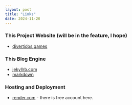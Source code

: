 ```yaml
---
layout: post
title: "Links"
date: 2024-11-20
---
```


### This Project Website (will be in the feature, I hope)
* [divertidos.games](http://www.divertidos.games/)

### This Blog Engine
* [jekyllrb.com](https://jekyllrb.com/docs/)
* [markdown](https://daringfireball.net/projects/markdown/basics)

### Hosting and Deployment
* [render.com](https://dashboard.render.com/) - there is free account here.
